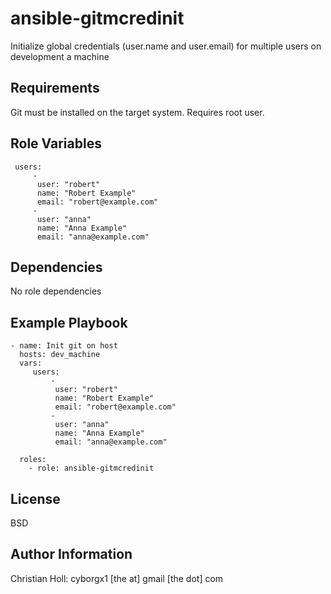 ansible-gitmcredinit 
=========

Initialize global credentials (user.name and user.email) for multiple users on development a machine

Requirements
------------

Git must be installed on the target system. Requires root user.

Role Variables
--------------

     users:
         - 
          user: "robert"
          name: "Robert Example"
          email: "robert@example.com"
         - 
          user: "anna"
          name: "Anna Example"
          email: "anna@example.com"

Dependencies
------------

No role dependencies

Example Playbook
----------------

    - name: Init git on host
      hosts: dev_machine
      vars:
         users:
             - 
              user: "robert"
              name: "Robert Example"
              email: "robert@example.com"
             - 
              user: "anna"
              name: "Anna Example"
              email: "anna@example.com"
          
      roles:
        - role: ansible-gitmcredinit

License
-------

BSD

Author Information
------------------

Christian Holl:  cyborgx1 [the at] gmail [the dot] com
